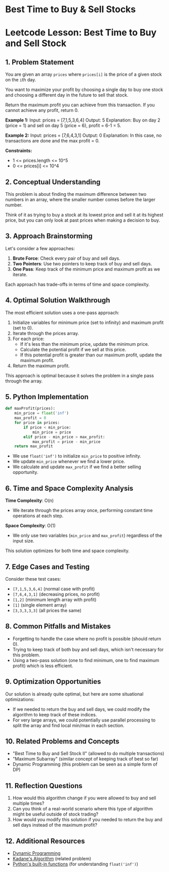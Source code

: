 # Best Time to Buy & Sell Stocks

# Leetcode Lesson: Best Time to Buy and Sell Stock

## 1. Problem Statement

You are given an array `prices` where `prices[i]` is the price of a given stock on the `i`th day.

You want to maximize your profit by choosing a single day to buy one stock and choosing a different day in the future to sell that stock.

Return the maximum profit you can achieve from this transaction. If you cannot achieve any profit, return 0.

**Example 1:**
Input: prices = [7,1,5,3,6,4]
Output: 5
Explanation: Buy on day 2 (price = 1) and sell on day 5 (price = 6), profit = 6-1 = 5.

**Example 2:**
Input: prices = [7,6,4,3,1]
Output: 0
Explanation: In this case, no transactions are done and the max profit = 0.

**Constraints:**
- 1 <= prices.length <= 10^5
- 0 <= prices[i] <= 10^4

## 2. Conceptual Understanding

This problem is about finding the maximum difference between two numbers in an array, where the smaller number comes before the larger number.

Think of it as trying to buy a stock at its lowest price and sell it at its highest price, but you can only look at past prices when making a decision to buy.

## 3. Approach Brainstorming

Let's consider a few approaches:
1. **Brute Force**: Check every pair of buy and sell days.
2. **Two Pointers**: Use two pointers to keep track of buy and sell days.
3. **One Pass**: Keep track of the minimum price and maximum profit as we iterate.

Each approach has trade-offs in terms of time and space complexity.

## 4. Optimal Solution Walkthrough

The most efficient solution uses a one-pass approach:

1. Initialize variables for minimum price (set to infinity) and maximum profit (set to 0).
2. Iterate through the prices array.
3. For each price:
   - If it's less than the minimum price, update the minimum price.
   - Calculate the potential profit if we sell at this price.
   - If this potential profit is greater than our maximum profit, update the maximum profit.
4. Return the maximum profit.

This approach is optimal because it solves the problem in a single pass through the array.

## 5. Python Implementation

```python
def maxProfit(prices):
    min_price = float('inf')
    max_profit = 0
    for price in prices:
        if price < min_price:
            min_price = price
        elif price - min_price > max_profit:
            max_profit = price - min_price
    return max_profit
```

- We use `float('inf')` to initialize `min_price` to positive infinity.
- We update `min_price` whenever we find a lower price.
- We calculate and update `max_profit` if we find a better selling opportunity.

## 6. Time and Space Complexity Analysis

**Time Complexity**: O(n)
- We iterate through the prices array once, performing constant time operations at each step.

**Space Complexity**: O(1)
- We only use two variables (`min_price` and `max_profit`) regardless of the input size.

This solution optimizes for both time and space complexity.

## 7. Edge Cases and Testing

Consider these test cases:
- `[7,1,5,3,6,4]` (normal case with profit)
- `[7,6,4,3,1]` (decreasing prices, no profit)
- `[1,2]` (minimum length array with profit)
- `[1]` (single element array)
- `[3,3,3,3,3]` (all prices the same)

## 8. Common Pitfalls and Mistakes

- Forgetting to handle the case where no profit is possible (should return 0).
- Trying to keep track of both buy and sell days, which isn't necessary for this problem.
- Using a two-pass solution (one to find minimum, one to find maximum profit) which is less efficient.

## 9. Optimization Opportunities

Our solution is already quite optimal, but here are some situational optimizations:
- If we needed to return the buy and sell days, we could modify the algorithm to keep track of these indices.
- For very large arrays, we could potentially use parallel processing to split the array and find local min/max in each section.

## 10. Related Problems and Concepts

- "Best Time to Buy and Sell Stock II" (allowed to do multiple transactions)
- "Maximum Subarray" (similar concept of keeping track of best so far)
- Dynamic Programming (this problem can be seen as a simple form of DP)

## 11. Reflection Questions

1. How would this algorithm change if you were allowed to buy and sell multiple times?
2. Can you think of a real-world scenario where this type of algorithm might be useful outside of stock trading?
3. How would you modify this solution if you needed to return the buy and sell days instead of the maximum profit?

## 12. Additional Resources

- [Dynamic Programming](https://en.wikipedia.org/wiki/Dynamic_programming)
- [Kadane's Algorithm](https://en.wikipedia.org/wiki/Maximum_subarray_problem) (related problem)
- [Python's built-in functions](https://docs.python.org/3/library/functions.html) (for understanding `float('inf')`)
